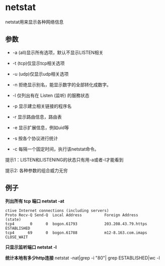 # netstat

netstat用来显示各种网络信息


## 参数
- -a (all)显示所有选项，默认不显示LISTEN相关
- -t (tcp)仅显示tcp相关选项
- -u (udp)仅显示udp相关选项
- -n 拒绝显示别名，能显示数字的全部转化成数字。
- -l 仅列出有在 Listen (监听) 的服務状态

- -p 显示建立相关链接的程序名
- -r 显示路由信息，路由表
- -e 显示扩展信息，例如uid等
- -s 按各个协议进行统计
- -c 每隔一个固定时间，执行该netstat命令。

提示1：LISTEN和LISTENING的状态只有用-a或者-l才能看到

提示2: 各种参数的组合威力无穷

## 例子

**列出所有 tcp 端口 netstat -at**

```
ctive Internet connections (including servers)
Proto Recv-Q Send-Q  Local Address          Foreign Address        (state)
tcp4       0      0  bogon.61793            203.208.43.79.https    ESTABLISHED
tcp4      69      0  bogon.61788            m12-8.163.com.imaps    CLOSE_WAIT
```

**只显示监听端口 netstat -l**

**统计本地有多少http连接**
netstat -nat|grep -i "80"| grep ESTABLISHED|wc -l
